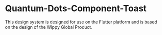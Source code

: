 # Quantum-Dots-Component-Toast
This design system is designed for use on the Flutter platform and is based on the design of the Wippy Global Product.
